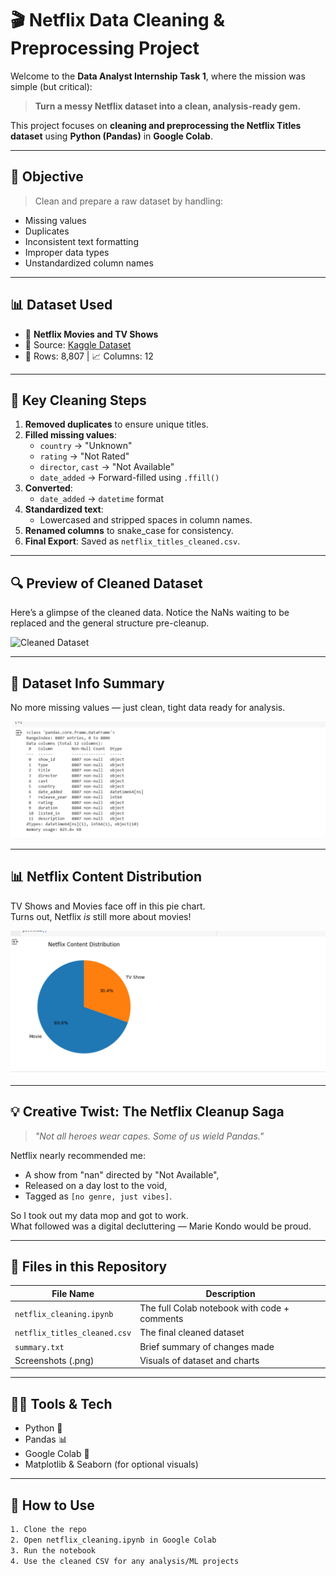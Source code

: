 # 🎬 Netflix Data Cleaning & Preprocessing Project

Welcome to the **Data Analyst Internship Task 1**, where the mission was simple (but critical):  
> **Turn a messy Netflix dataset into a clean, analysis-ready gem.**

This project focuses on **cleaning and preprocessing the Netflix Titles dataset** using **Python (Pandas)** in **Google Colab**.

---

## 🧠 Objective

> Clean and prepare a raw dataset by handling:
- Missing values  
- Duplicates  
- Inconsistent text formatting  
- Improper data types  
- Unstandardized column names

---

## 📊 Dataset Used

- 📁 **Netflix Movies and TV Shows**
- 📌 Source: [Kaggle Dataset](https://www.kaggle.com/datasets/shivamb/netflix-shows)
- 🔢 Rows: 8,807 | 📈 Columns: 12

---

## 🚀 Key Cleaning Steps

1. **Removed duplicates** to ensure unique titles.
2. **Filled missing values**:
   - `country` → "Unknown"
   - `rating` → "Not Rated"
   - `director`, `cast` → "Not Available"
   - `date_added` → Forward-filled using `.ffill()`
3. **Converted**:
   - `date_added` → `datetime` format
4. **Standardized text**:
   - Lowercased and stripped spaces in column names.
5. **Renamed columns** to snake_case for consistency.
6. **Final Export**: Saved as `netflix_titles_cleaned.csv`.

---

## 🔍 Preview of Cleaned Dataset

Here’s a glimpse of the cleaned data. Notice the NaNs waiting to be replaced and the general structure pre-cleanup.

![Cleaned Dataset](Screenshot%202025-06-23%20130642.png)

---

## 🧾 Dataset Info Summary

No more missing values — just clean, tight data ready for analysis.

![Dataset Info](Screenshot%202025-06-23%20130657.png)

---

## 📊 Netflix Content Distribution

TV Shows and Movies face off in this pie chart.  
Turns out, Netflix *is* still more about movies!

![Netflix Content Pie Chart](Screenshot%202025-06-23%20130706.png)

---

## 💡 Creative Twist: The Netflix Cleanup Saga

> *"Not all heroes wear capes. Some of us wield Pandas."*

Netflix nearly recommended me:
- A show from "nan" directed by "Not Available",
- Released on a day lost to the void,
- Tagged as `[no genre, just vibes]`.

So I took out my data mop and got to work.  
What followed was a digital decluttering — Marie Kondo would be proud.

---

## 📁 Files in this Repository

| File Name                     | Description                                    |
|------------------------------|------------------------------------------------|
| `netflix_cleaning.ipynb`     | The full Colab notebook with code + comments  |
| `netflix_titles_cleaned.csv` | The final cleaned dataset                     |
| `summary.txt`                | Brief summary of changes made                 |
| Screenshots (.png)           | Visuals of dataset and charts                 |

---

## 👩‍💻 Tools & Tech

- Python 🐍  
- Pandas 📊  
- Google Colab 🧠  
- Matplotlib & Seaborn (for optional visuals)

---

## 🔗 How to Use

```bash
1. Clone the repo
2. Open netflix_cleaning.ipynb in Google Colab
3. Run the notebook
4. Use the cleaned CSV for any analysis/ML projects

